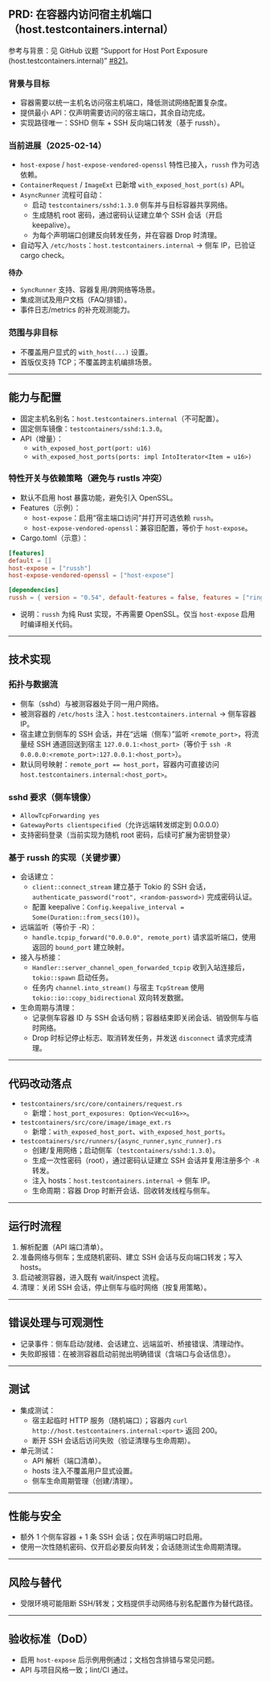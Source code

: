 ## PRD: 在容器内访问宿主机端口（host.testcontainers.internal）

参考与背景：见 GitHub 议题 “Support for Host Port Exposure (host.testcontainers.internal)” [#821](https://github.com/testcontainers/testcontainers-rs/issues/821)。

### 背景与目标

- 容器需要以统一主机名访问宿主机端口，降低测试网络配置复杂度。
- 提供最小 API：仅声明需要访问的宿主端口，其余自动完成。
- 实现路径唯一：SSHD 侧车 + SSH 反向端口转发（基于 russh）。

### 当前进展（2025-02-14）

- `host-expose` / `host-expose-vendored-openssl` 特性已接入，`russh` 作为可选依赖。
- `ContainerRequest` / `ImageExt` 已新增 `with_exposed_host_port(s)` API。
- `AsyncRunner` 流程可自动：
  - 启动 `testcontainers/sshd:1.3.0` 侧车并与目标容器共享网络。
  - 生成随机 root 密码，通过密码认证建立单个 SSH 会话（开启 keepalive）。
  - 为每个声明端口创建反向转发任务，并在容器 Drop 时清理。
- 自动写入 `/etc/hosts`：`host.testcontainers.internal` → 侧车 IP，已验证 cargo check。

**待办**

- `SyncRunner` 支持、容器复用/跨网络等场景。
- 集成测试及用户文档（FAQ/排错）。
- 事件日志/metrics 的补充观测能力。

### 范围与非目标

- 不覆盖用户显式的 `with_host(...)` 设置。
- 首版仅支持 TCP；不覆盖跨主机编排场景。

---

## 能力与配置

- 固定主机名别名：`host.testcontainers.internal`（不可配置）。
- 固定侧车镜像：`testcontainers/sshd:1.3.0`。
- API（增量）：
  - `with_exposed_host_port(port: u16)`
  - `with_exposed_host_ports(ports: impl IntoIterator<Item = u16>)`

### 特性开关与依赖策略（避免与 rustls 冲突）

- 默认不启用 host 暴露功能，避免引入 OpenSSL。
- Features（示例）：
  - `host-expose`：启用“宿主端口访问”并打开可选依赖 `russh`。
  - `host-expose-vendored-openssl`：兼容旧配置，等价于 `host-expose`。
- Cargo.toml（示意）：

```toml
[features]
default = []
host-expose = ["russh"]
host-expose-vendored-openssl = ["host-expose"]

[dependencies]
russh = { version = "0.54", default-features = false, features = ["ring", "rsa"], optional = true }
```

- 说明：`russh` 为纯 Rust 实现，不再需要 OpenSSL。仅当 `host-expose` 启用时编译相关代码。

---

## 技术实现

### 拓扑与数据流

- 侧车（sshd）与被测容器处于同一用户网络。
- 被测容器的 `/etc/hosts` 注入：`host.testcontainers.internal` → 侧车容器 IP。
- 宿主建立到侧车的 SSH 会话，并在“远端（侧车）”监听 `<remote_port>`，将流量经 SSH 通道回送到宿主 `127.0.0.1:<host_port>`（等价于 `ssh -R 0.0.0.0:<remote_port>:127.0.0.1:<host_port>`）。
- 默认同号映射：`remote_port == host_port`，容器内可直接访问 `host.testcontainers.internal:<host_port>`。

### sshd 要求（侧车镜像）

- `AllowTcpForwarding yes`
- `GatewayPorts clientspecified`（允许远端转发绑定到 0.0.0.0）
- 支持密码登录（当前实现为随机 root 密码，后续可扩展为密钥登录）

### 基于 russh 的实现（关键步骤）

- 会话建立：
  - `client::connect_stream` 建立基于 Tokio 的 SSH 会话，`authenticate_password("root", <random-password>)` 完成密码认证。
  - 配置 keepalive：`Config.keepalive_interval = Some(Duration::from_secs(10))`。
- 远端监听（等价于 -R）：
  - `handle.tcpip_forward("0.0.0.0", remote_port)` 请求监听端口，使用返回的 `bound_port` 建立映射。
- 接入与桥接：
  - `Handler::server_channel_open_forwarded_tcpip` 收到入站连接后，`tokio::spawn` 启动任务。
  - 任务内 `channel.into_stream()` 与宿主 `TcpStream` 使用 `tokio::io::copy_bidirectional` 双向转发数据。
- 生命周期与清理：
  - 记录侧车容器 ID 与 SSH 会话句柄；容器结束即关闭会话、销毁侧车与临时网络。
  - Drop 时标记停止标志、取消转发任务，并发送 `disconnect` 请求完成清理。

---

## 代码改动落点

- `testcontainers/src/core/containers/request.rs`
  - 新增：`host_port_exposures: Option<Vec<u16>>`。
- `testcontainers/src/core/image/image_ext.rs`
  - 新增：`with_exposed_host_port`、`with_exposed_host_ports`。
- `testcontainers/src/runners/{async_runner,sync_runner}.rs`
  - 创建/复用网络；启动侧车（`testcontainers/sshd:1.3.0`）。
  - 生成一次性密码（root），通过密码认证建立 SSH 会话并复用注册多个 `-R` 转发。
  - 注入 hosts：`host.testcontainers.internal` → 侧车 IP。
  - 生命周期：容器 Drop 时断开会话、回收转发线程与侧车。

---

## 运行时流程

1. 解析配置（API 端口清单）。
2. 准备网络与侧车；生成随机密码、建立 SSH 会话与反向端口转发；写入 hosts。
3. 启动被测容器，进入既有 wait/inspect 流程。
4. 清理：关闭 SSH 会话，停止侧车与临时网络（按复用策略）。

---

## 错误处理与可观测性

- 记录事件：侧车启动/就绪、会话建立、远端监听、桥接错误、清理动作。
- 失败即报错：在被测容器启动前抛出明确错误（含端口与会话信息）。

---

## 测试

- 集成测试：
  - 宿主起临时 HTTP 服务（随机端口）；容器内 `curl http://host.testcontainers.internal:<port>` 返回 200。
  - 断开 SSH 会话后访问失败（验证清理与生命周期）。
- 单元测试：
  - API 解析（端口清单）。
  - hosts 注入不覆盖用户显式设置。
  - 侧车生命周期管理（创建/清理）。

---

## 性能与安全

- 额外 1 个侧车容器 + 1 条 SSH 会话；仅在声明端口时启用。
- 使用一次性随机密码、仅开启必要反向转发；会话随测试生命周期清理。

---

## 风险与替代

- 受限环境可能阻断 SSH/转发；文档提供手动网络与别名配置作为替代路径。

---

## 验收标准（DoD）

- 启用 `host-expose` 后示例用例通过；文档包含排错与常见问题。
- API 与项目风格一致；lint/CI 通过。
